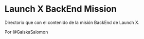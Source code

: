 # Launch X BackEnd Mission

Directorio que con el contenido de la misión BackEnd de Launch X.


Por @GaiskaSalomon
